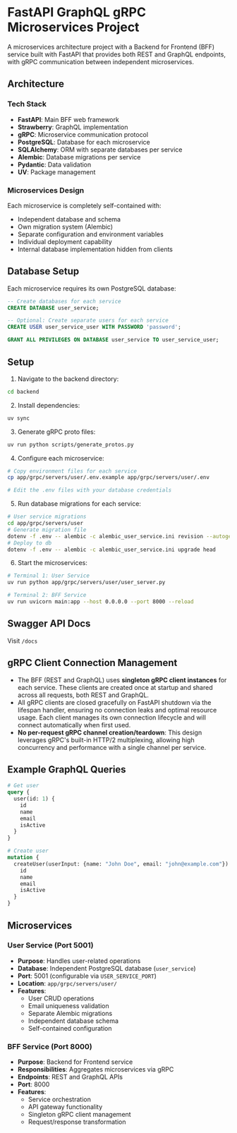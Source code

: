 # FastAPI GraphQL gRPC Microservices Project

A microservices architecture project with a Backend for Frontend (BFF) service built with FastAPI that provides both REST and GraphQL endpoints, with gRPC communication between independent microservices.

## Architecture

### Tech Stack
- **FastAPI**: Main BFF web framework
- **Strawberry**: GraphQL implementation
- **gRPC**: Microservice communication protocol
- **PostgreSQL**: Database for each microservice
- **SQLAlchemy**: ORM with separate databases per service
- **Alembic**: Database migrations per service
- **Pydantic**: Data validation
- **UV**: Package management

### Microservices Design
Each microservice is completely self-contained with:
- Independent database and schema
- Own migration system (Alembic)
- Separate configuration and environment variables
- Individual deployment capability
- Internal database implementation hidden from clients

## Database Setup

Each microservice requires its own PostgreSQL database:

```sql
-- Create databases for each service
CREATE DATABASE user_service;

-- Optional: Create separate users for each service
CREATE USER user_service_user WITH PASSWORD 'password';

GRANT ALL PRIVILEGES ON DATABASE user_service TO user_service_user;
```

## Setup

1. Navigate to the backend directory:
```bash
cd backend
```

2. Install dependencies:
```bash
uv sync
```

3. Generate gRPC proto files:
```bash
uv run python scripts/generate_protos.py
```

4. Configure each microservice:
```bash
# Copy environment files for each service
cp app/grpc/servers/user/.env.example app/grpc/servers/user/.env

# Edit the .env files with your database credentials
```

5. Run database migrations for each service:
```bash
# User service migrations
cd app/grpc/servers/user
# Generate migration file
dotenv -f .env -- alembic -c alembic_user_service.ini revision --autogenerate -m "Initial migration"
# Deploy to db
dotenv -f .env -- alembic -c alembic_user_service.ini upgrade head
```

6. Start the microservices:
```bash
# Terminal 1: User Service
uv run python app/grpc/servers/user/user_server.py

# Terminal 2: BFF Service
uv run uvicorn main:app --host 0.0.0.0 --port 8000 --reload
```

## Swagger API Docs

Visit `/docs`

## gRPC Client Connection Management

- The BFF (REST and GraphQL) uses **singleton gRPC client instances** for each service. These clients are created once at startup and shared across all requests, both REST and GraphQL.
- All gRPC clients are closed gracefully on FastAPI shutdown via the lifespan handler, ensuring no connection leaks and optimal resource usage. Each client manages its own connection lifecycle and will connect automatically when first used.
- **No per-request gRPC channel creation/teardown**: This design leverages gRPC's built-in HTTP/2 multiplexing, allowing high concurrency and performance with a single channel per service.

## Example GraphQL Queries

```graphql
# Get user
query {
  user(id: 1) {
    id
    name
    email
    isActive
  }
}

# Create user
mutation {
  createUser(userInput: {name: "John Doe", email: "john@example.com"}) {
    id
    name
    email
    isActive
  }
}
```

## Microservices

### User Service (Port 5001)
- **Purpose**: Handles user-related operations
- **Database**: Independent PostgreSQL database (`user_service`)
- **Port**: 5001 (configurable via `USER_SERVICE_PORT`)
- **Location**: `app/grpc/servers/user/`
- **Features**:
  - User CRUD operations
  - Email uniqueness validation
  - Separate Alembic migrations
  - Independent database schema
  - Self-contained configuration

### BFF Service (Port 8000)
- **Purpose**: Backend for Frontend service
- **Responsibilities**: Aggregates microservices via gRPC
- **Endpoints**: REST and GraphQL APIs
- **Port**: 8000
- **Features**:
  - Service orchestration
  - API gateway functionality
  - Singleton gRPC client management
  - Request/response transformation
